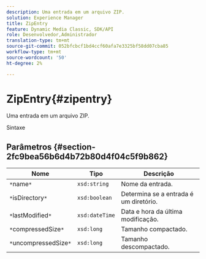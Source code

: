 ```yaml
---
description: Uma entrada em um arquivo ZIP.
solution: Experience Manager
title: ZipEntry
feature: Dynamic Media Classic, SDK/API
role: Desenvolvedor,Administrador
translation-type: tm+mt
source-git-commit: 052bfcbcf1bd4ccf60afa7e3325bf58dd07cba85
workflow-type: tm+mt
source-wordcount: '50'
ht-degree: 2%

---
```



# ZipEntry{#zipentry}

Uma entrada em um arquivo ZIP.

Sintaxe

## Parâmetros {#section-2fc9bea56b6d4b72b80d4f04c5f9b862}

| Nome | Tipo | Descrição |
|---|---|---|
| `*`name`*` | `xsd:string` | Nome da entrada. |
| `*`isDirectory`*` | `xsd:boolean` | Determina se a entrada é um diretório. |
| `*`lastModified`*` | `xsd:dateTime` | Data e hora da última modificação. |
| `*`compressedSize`*` | `xsd:long` | Tamanho compactado. |
| `*`uncompressedSize`*` | `xsd:long` | Tamanho descompactado. |

